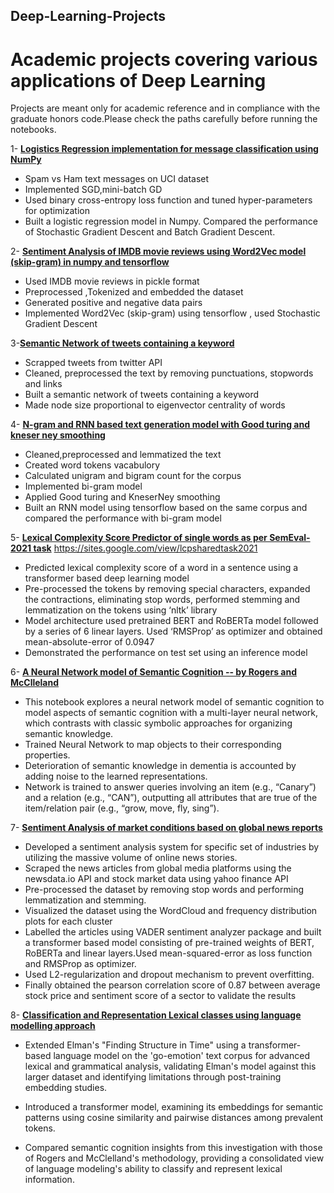## Deep-Learning-Projects

# Academic projects covering various applications of Deep Learning

Projects are meant only for academic reference and in compliance with the graduate honors code.Please check the paths carefully before running the notebooks.

1- **[Logistics Regression implementation for message classification using NumPy](https://github.com/mayank3aj3769/Machine-Learning-Projects/blob/9e7952cbcf416d7dfec519635ae52756dce438a0/Logistic%20Regression%20for%20text%20classification%20in%20Numpy.ipynb)**
   * Spam vs Ham text messages on UCI dataset
   * Implemented SGD,mini-batch GD 
   * Used binary cross-entropy loss function and tuned hyper-parameters for optimization
   * Built a logistic regression model in Numpy. Compared the performance of Stochastic Gradient Descent and Batch Gradient Descent.
   

2- **[Sentiment Analysis of IMDB movie reviews using Word2Vec model (skip-gram) in numpy and tensorflow](https://github.com/mayank3aj3769/Machine-Learning-Projects/blob/9e7952cbcf416d7dfec519635ae52756dce438a0/Logistic%20Regression%20for%20text%20classification%20in%20Numpy.ipynb)**
  * Used IMDB movie reviews in pickle format
  * Preprocessed ,Tokenized and embedded the dataset
  * Generated positive and negative data pairs
  * Implemented Word2Vec (skip-gram) using tensorflow , used Stochastic Gradient Descent
  
3-**[Semantic Network of tweets containing a keyword](https://github.com/mayank3aj3769/Machine-Learning-Projects/blob/0cc2255ca1ef89e030a81906abf47a72deef0176/Semantic%20Network%20based%20on%20tweets%20containing%20a%20keyword.ipynb)** 
  * Scrapped tweets from twitter API
  * Cleaned, preprocessed the text by removing punctuations, stopwords and links
  * Built a semantic network of tweets containing a keyword
  * Made node size proportional to eigenvector centrality of words
 
4- **[N-gram and RNN based text generation model with Good turing and kneser ney smoothing](https://github.com/mayank3aj3769/Machine-Learning-Projects/blob/0cc2255ca1ef89e030a81906abf47a72deef0176/N-gram%20and%20RNN%20based%20language%20model%20for%20text%20generation.ipynb)**
  * Cleaned,preprocessed and lemmatized the text
  * Created word tokens vacabulory
  * Calculated unigram and bigram count for the corpus
  * Implemented bi-gram model
  * Applied Good turing and KneserNey smoothing
  * Built an RNN model using tensorflow based on the same corpus and compared the performance with bi-gram model 
  
5- **[Lexical Complexity Score Predictor of single words as per SemEval-2021 task](https://github.com/mayank3aj3769/Machine-Learning-Projects/tree/0cc2255ca1ef89e030a81906abf47a72deef0176/Lexical%20Complexity%20Score%20Predictor%20using%20a%20BERT%20Based%20model)** https://sites.google.com/view/lcpsharedtask2021 
  * Predicted lexical complexity score of a word in a sentence using a transformer based deep learning model
  * Pre-processed the tokens by removing special characters, expanded the contractions, eliminating stop words, performed stemming and lemmatization on the tokens using ‘nltk’ library
  * Model architecture used pretrained BERT and RoBERTa model followed by a series of 6 linear layers. Used ‘RMSProp’ as optimizer and obtained mean-absolute-error of 0.0947
  * Demonstrated the performance on test set using an inference model

6- **[A Neural Network model of Semantic Cognition -- by Rogers and McClleland](https://github.com/mayank3aj3769/Machine-Learning-Projects/blob/0cc2255ca1ef89e030a81906abf47a72deef0176/A%20Neural%20Network%20model%20of%20Semantic%20Cognition.ipynb)**
  * This notebook explores a neural network model of semantic cognition to model aspects of semantic cognition with a multi-layer neural network, which contrasts with classic symbolic approaches for organizing semantic knowledge.
  * Trained Neural Network to map objects to their corresponding properties.
  * Deterioration of semantic knowledge in dementia is accounted by adding noise to the learned representations.
  * Network is trained to answer queries involving an item (e.g., “Canary”) and a relation (e.g.,  “CAN”), outputting all attributes that are true of the item/relation pair (e.g., “grow, move, fly, sing”).

7- **[Sentiment Analysis of market conditions based on global news reports](https://github.com/mayank3aj3769/Machine-Learning-Projects/blob/0cc2255ca1ef89e030a81906abf47a72deef0176/Sentiment%20analysis%20of%20IMDB%20reviews%20using%20word2vec%20in%20np%20and%20tf.ipynb)**
  * Developed a sentiment analysis system for specific set of industries by utilizing the massive volume of online news stories.
  * Scraped the news articles from global media platforms using the newsdata.io API and stock market data using yahoo finance API
  * Pre-processed the dataset by removing stop words and performing lemmatization and stemming.
  * Visualized the dataset using the WordCloud and frequency distribution plots for each cluster
  * Labelled the articles using VADER sentiment analyzer package and built a transformer based model consisting of pre-trained      weights of BERT, RoBERTa and linear layers.Used mean-squared-error as loss function and RMSProp as optimizer.
  * Used L2-regularization and dropout mechanism to prevent overfitting.
  * Finally obtained the pearson correlation score of 0.87 between average stock price and  sentiment score of a sector to validate the results 

8- **[Classification and Representation Lexical classes using language modelling approach](https://github.com/mayank3aj3769/Machine-Learning-Projects/blob/0cc2255ca1ef89e030a81906abf47a72deef0176/Classification%20and%20representation%20of%20lexical%20classes%20using%20Language%20Modelling%20approach.ipynb)**

  * Extended Elman's "Finding Structure in Time" using a transformer-based language model on the 'go-emotion' text corpus for advanced lexical and grammatical analysis, validating Elman's model against this larger dataset and identifying limitations through post-training embedding studies.

  * Introduced a transformer model, examining its embeddings for semantic patterns using cosine similarity and pairwise distances among prevalent tokens.

  * Compared semantic cognition insights from this investigation with those of Rogers and McClelland's methodology, providing a consolidated view of language modeling's ability to classify and represent lexical   information.
